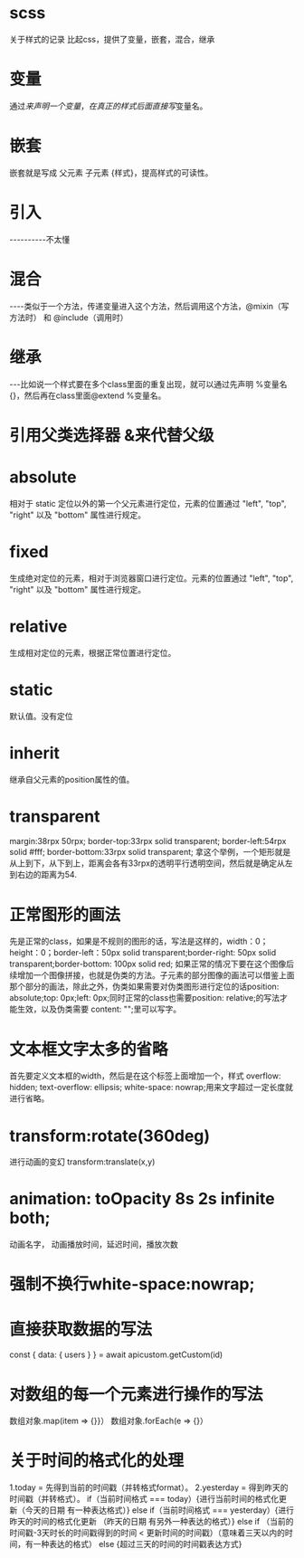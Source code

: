 # scss
关于样式的记录
比起css，提供了变量，嵌套，混合，继承
# 变量 
通过$来声明一个变量，在真正的样式后面直接写$变量名。
# 嵌套
嵌套就是写成 父元素 子元素 {样式}，提高样式的可读性。
# 引入
----------不太懂
# 混合
----类似于一个方法，传递变量进入这个方法，然后调用这个方法，@mixin（写方法时） 和 @include（调用时）
# 继承
---比如说一个样式要在多个class里面的重复出现，就可以通过先声明 %变量名{}，然后再在class里面@extend %变量名。
# 引用父类选择器 &来代替父级

# absolute
相对于 static 定位以外的第一个父元素进行定位，元素的位置通过 "left", "top", "right" 以及 "bottom" 属性进行规定。
# fixed
生成绝对定位的元素，相对于浏览器窗口进行定位。元素的位置通过 "left", "top", "right" 以及 "bottom" 属性进行规定。
# relative
生成相对定位的元素，根据正常位置进行定位。
# static 
默认值。没有定位
# inherit
继承自父元素的position属性的值。
# transparent
   margin:38rpx 50rpx;
  border-top:33rpx solid transparent;
  border-left:54rpx solid #fff;
  border-bottom:33rpx solid transparent;
  拿这个举例，一个矩形就是从上到下，从下到上，距离会各有33rpx的透明平行透明空间，然后就是确定从左到右边的距离为54.
  # 正常图形的画法
  先是正常的class，如果是不规则的图形的话，写法是这样的，width：0；height：0；border-left：50px solid transparent;border-right: 50px solid transparent;border-bottom: 100px solid red;
  如果正常的情况下要在这个图像后续增加一个图像拼接，也就是伪类的方法。子元素的部分图像的画法可以借鉴上面那个部分的画法，除此之外，伪类如果需要对伪类图形进行定位的话position: absolute;top: 0px;left: 0px;同时正常的class也需要position: relative;的写法才能生效，以及伪类需要 content: "";里可以写字。
# 文本框文字太多的省略
首先要定义文本框的width，然后是在这个标签上面增加一个，样式
overflow: hidden;
text-overflow: ellipsis;
white-space: nowrap;用来文字超过一定长度就进行省略。
# transform:rotate(360deg)
进行动画的变幻
transform:translate(x,y)

# animation: toOpacity 8s 2s infinite both;
动画名字， 动画播放时间，延迟时间，播放次数
# 强制不换行white-space:nowrap;
# 直接获取数据的写法
const { data: { users } } = await apicustom.getCustom(id)
# 对数组的每一个元素进行操作的写法
数组对象.map(item => {}}）
数组对象.forEach(e => {}）
# 关于时间的格式化的处理
1.today = 先得到当前的时间戳（并转格式format）。
2.yesterday = 得到昨天的时间戳（并转格式）。
if（当前时间格式 === today）{进行当前时间的格式化更新（今天的日期 有一种表达格式）}
else if（当前时间格式 === yesterday）{进行昨天的时间的格式化更新 （昨天的日期 有另外一种表达的格式）}
else if （当前的时间戳-3天时长的时间戳得到的时间 < 更新时间的时间戳）（意味着三天以内的时间，有一种表达的格式）
else {超过三天的时间的时间戳表达方式}
